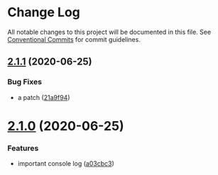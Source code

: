 # Change Log

All notable changes to this project will be documented in this file.
See [Conventional Commits](https://conventionalcommits.org) for commit guidelines.

## [2.1.1](https://github.com/wizsolucoes/wiz-alert/compare/@wizsolucoes/wiz-alerts@2.1.0...@wizsolucoes/wiz-alerts@2.1.1) (2020-06-25)


### Bug Fixes

* a patch ([21a9f94](https://github.com/wizsolucoes/wiz-alert/commit/21a9f94c060e16060e7e9ecbad20882b12329b47))





# [2.1.0](https://github.com/wizsolucoes/wiz-alert/compare/@wizsolucoes/wiz-alerts@2.0.5...@wizsolucoes/wiz-alerts@2.1.0) (2020-06-25)


### Features

* important console log ([a03cbc3](https://github.com/wizsolucoes/wiz-alert/commit/a03cbc3a7e0b6e5320e91b84a57ba08db99aef91))
